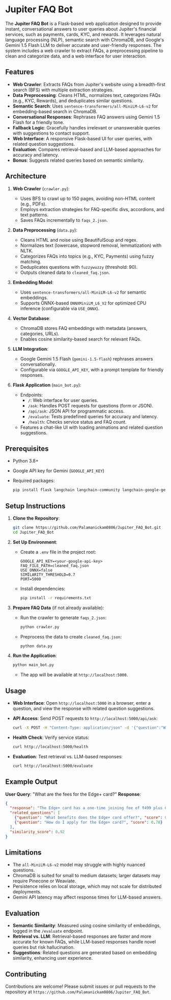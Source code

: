 # Jupiter FAQ Bot

The **Jupiter FAQ Bot** is a Flask-based web application designed to provide instant, conversational answers to user queries about Jupiter's financial services, such as payments, cards, KYC, and rewards. It leverages natural language processing (NLP), semantic search with ChromaDB, and Google's Gemini 1.5 Flash LLM to deliver accurate and user-friendly responses. The system includes a web crawler to extract FAQs, a preprocessing pipeline to clean and categorize data, and a web interface for user interaction.

## Features

- **Web Crawler**: Extracts FAQs from Jupiter's website using a breadth-first search (BFS) with multiple extraction strategies.
- **Data Preprocessing**: Cleans HTML, normalizes text, categorizes FAQs (e.g., KYC, Rewards), and deduplicates similar questions.
- **Semantic Search**: Uses `sentence-transformers/all-MiniLM-L6-v2` for embedding-based search in ChromaDB.
- **Conversational Responses**: Rephrases FAQ answers using Gemini 1.5 Flash for a friendly tone.
- **Fallback Logic**: Gracefully handles irrelevant or unanswerable queries with suggestions to contact support.
- **Web Interface**: A responsive Flask-based UI for user queries, with related question suggestions.
- **Evaluation**: Compares retrieval-based and LLM-based approaches for accuracy and latency.
- **Bonus**: Suggests related queries based on semantic similarity.

## Architecture

1. **Web Crawler** (`crawler.py`):

   - Uses BFS to crawl up to 150 pages, avoiding non-HTML content (e.g., PDFs).
   - Employs extraction strategies for FAQ-specific divs, accordions, and text patterns.
   - Saves FAQs incrementally to `faqs_2.json`.

2. **Data Preprocessing** (`data.py`):

   - Cleans HTML and noise using BeautifulSoup and regex.
   - Normalizes text (lowercase, stopword removal, lemmatization) with NLTK.
   - Categorizes FAQs into topics (e.g., KYC, Payments) using fuzzy matching.
   - Deduplicates questions with `fuzzywuzzy` (threshold: 90).
   - Outputs cleaned data to `cleaned_faq.json`.

3. **Embedding Model**:

   - Uses `sentence-transformers/all-MiniLM-L6-v2` for semantic embeddings.
   - Supports ONNX-based `ONNXMiniLM_L6_V2` for optimized CPU inference (configurable via `USE_ONNX`).

4. **Vector Database**:

   - ChromaDB stores FAQ embeddings with metadata (answers, categories, URLs).
   - Enables cosine similarity-based search for relevant FAQs.

5. **LLM Integration**:

   - Google Gemini 1.5 Flash (`gemini-1.5-flash`) rephrases answers conversationally.
   - Configurable via `GOOGLE_API_KEY`, with a prompt template for friendly responses.

6. **Flask Application** (`main_bot.py`):

   - Endpoints:
     - `/`: Web interface for user queries.
     - `/ask`: Handles POST requests for questions (form or JSON).
     - `/api/ask`: JSON API for programmatic access.
     - `/evaluate`: Tests predefined queries for accuracy and latency.
     - `/health`: Checks service status and FAQ count.
   - Features a chat-like UI with loading animations and related question suggestions.

## Prerequisites

- Python 3.8+

- Google API key for Gemini (`GOOGLE_API_KEY`)

- Required packages:

  ```bash
  pip install flask langchain langchain-community langchain-google-genai chromadb sentence-transformers onnx nltk fuzzywuzzy pandas beautifulsoup4 requests
  ```

## Setup Instructions

1. **Clone the Repository**:

   ```bash
   git clone https://github.com/Palamanickam0806/Jupiter_FAQ_Bot.git
   cd Jupiter_FAQ_Bot
   ```

2. **Set Up Environment**:

   - Create a `.env` file in the project root:

     ```plaintext
     GOOGLE_API_KEY=<your-google-api-key>
     FAQ_FILE_PATH=cleaned_faq.json
     USE_ONNX=false
     SIMILARITY_THRESHOLD=0.7
     PORT=5000
     ```

   - Install dependencies:

     ```bash
     pip install -r requirements.txt
     ```

3. **Prepare FAQ Data** (if not already available):

   - Run the crawler to generate `faqs_2.json`:

     ```bash
     python crawler.py
     ```

   - Preprocess the data to create `cleaned_faq.json`:

     ```bash
     python data.py
     ```

4. **Run the Application**:

   ```bash
   python main_bot.py
   ```

   - The app will be available at `http://localhost:5000`.

## Usage

- **Web Interface**: Open `http://localhost:5000` in a browser, enter a question, and view the response with related question suggestions.

- **API Access**: Send POST requests to `http://localhost:5000/api/ask`:

  ```bash
  curl -X POST -H "Content-Type: application/json" -d '{"question":"What are the fees for the Edge card?"}' http://localhost:5000/api/ask
  ```

- **Health Check**: Verify service status:

  ```bash
  curl http://localhost:5000/health
  ```

- **Evaluation**: Test retrieval vs. LLM-based responses:

  ```bash
  curl http://localhost:5000/evaluate
  ```

## Example Output

**User Query**: "What are the fees for the Edge+ card?" **Response**:

```json
{
  "response": "The Edge+ card has a one-time joining fee of ₹499 plus GST, which includes a Fraud Protection Plan with an Amazon Prime Membership worth ₹1499. There’s no annual fee—it’s free for life!",
  "related_questions": [
    {"question": "What benefits does the Edge+ card offer?", "score": 0.85},
    {"question": "How do I apply for the Edge+ card?", "score": 0.78}
  ],
  "similarity_score": 0.92
}
```

## Limitations

- The `all-MiniLM-L6-v2` model may struggle with highly nuanced questions.
- ChromaDB is suited for small to medium datasets; larger datasets may require Pinecone or Weaviate.
- Persistence relies on local storage, which may not scale for distributed deployments.
- Gemini API latency may affect response times for LLM-based answers.

## Evaluation

- **Semantic Similarity**: Measured using cosine similarity of embeddings, logged in the `/evaluate` endpoint.
- **Retrieval vs. LLM**: Retrieval-based responses are faster and more accurate for known FAQs, while LLM-based responses handle novel queries but risk hallucination.
- **Suggestions**: Related questions are generated based on embedding similarity, enhancing user experience.

## Contributing

Contributions are welcome! Please submit issues or pull requests to the repository at `https://github.com/Palamanickam0806/Jupiter_FAQ_Bot`.

